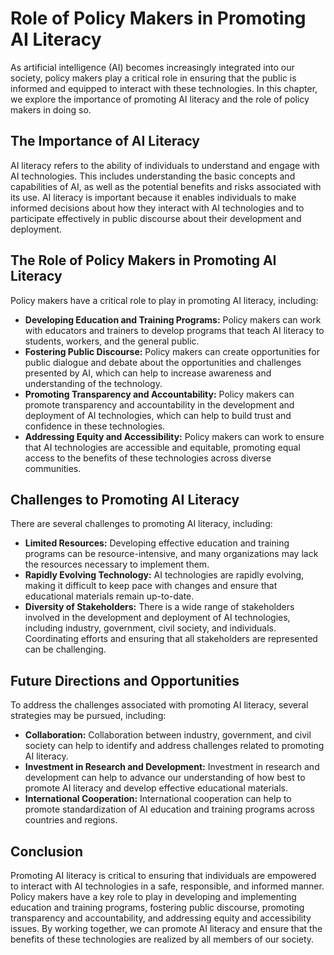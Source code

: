 Role of Policy Makers in Promoting AI Literacy
==============================================================================================

As artificial intelligence (AI) becomes increasingly integrated into our society, policy makers play a critical role in ensuring that the public is informed and equipped to interact with these technologies. In this chapter, we explore the importance of promoting AI literacy and the role of policy makers in doing so.

The Importance of AI Literacy
-----------------------------

AI literacy refers to the ability of individuals to understand and engage with AI technologies. This includes understanding the basic concepts and capabilities of AI, as well as the potential benefits and risks associated with its use. AI literacy is important because it enables individuals to make informed decisions about how they interact with AI technologies and to participate effectively in public discourse about their development and deployment.

The Role of Policy Makers in Promoting AI Literacy
--------------------------------------------------

Policy makers have a critical role to play in promoting AI literacy, including:

* **Developing Education and Training Programs:** Policy makers can work with educators and trainers to develop programs that teach AI literacy to students, workers, and the general public.
* **Fostering Public Discourse:** Policy makers can create opportunities for public dialogue and debate about the opportunities and challenges presented by AI, which can help to increase awareness and understanding of the technology.
* **Promoting Transparency and Accountability:** Policy makers can promote transparency and accountability in the development and deployment of AI technologies, which can help to build trust and confidence in these technologies.
* **Addressing Equity and Accessibility:** Policy makers can work to ensure that AI technologies are accessible and equitable, promoting equal access to the benefits of these technologies across diverse communities.

Challenges to Promoting AI Literacy
-----------------------------------

There are several challenges to promoting AI literacy, including:

* **Limited Resources:** Developing effective education and training programs can be resource-intensive, and many organizations may lack the resources necessary to implement them.
* **Rapidly Evolving Technology:** AI technologies are rapidly evolving, making it difficult to keep pace with changes and ensure that educational materials remain up-to-date.
* **Diversity of Stakeholders:** There is a wide range of stakeholders involved in the development and deployment of AI technologies, including industry, government, civil society, and individuals. Coordinating efforts and ensuring that all stakeholders are represented can be challenging.

Future Directions and Opportunities
-----------------------------------

To address the challenges associated with promoting AI literacy, several strategies may be pursued, including:

* **Collaboration:** Collaboration between industry, government, and civil society can help to identify and address challenges related to promoting AI literacy.
* **Investment in Research and Development:** Investment in research and development can help to advance our understanding of how best to promote AI literacy and develop effective educational materials.
* **International Cooperation:** International cooperation can help to promote standardization of AI education and training programs across countries and regions.

Conclusion
----------

Promoting AI literacy is critical to ensuring that individuals are empowered to interact with AI technologies in a safe, responsible, and informed manner. Policy makers have a key role to play in developing and implementing education and training programs, fostering public discourse, promoting transparency and accountability, and addressing equity and accessibility issues. By working together, we can promote AI literacy and ensure that the benefits of these technologies are realized by all members of our society.
